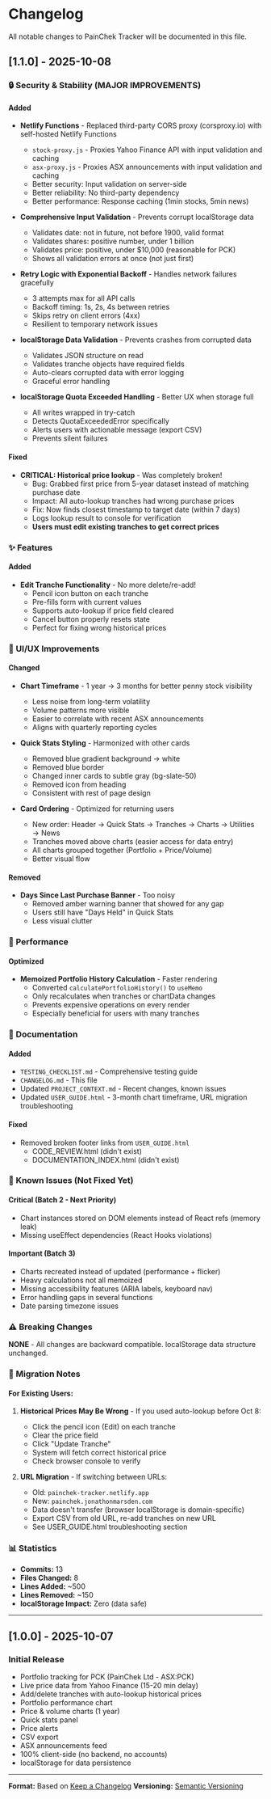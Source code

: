 # Changelog

All notable changes to PainChek Tracker will be documented in this file.

## [1.1.0] - 2025-10-08

### 🔒 Security & Stability (MAJOR IMPROVEMENTS)

#### Added
- **Netlify Functions** - Replaced third-party CORS proxy (corsproxy.io) with self-hosted Netlify Functions
  - `stock-proxy.js` - Proxies Yahoo Finance API with input validation and caching
  - `asx-proxy.js` - Proxies ASX announcements with input validation and caching
  - Better security: Input validation on server-side
  - Better reliability: No third-party dependency
  - Better performance: Response caching (1min stocks, 5min news)

- **Comprehensive Input Validation** - Prevents corrupt localStorage data
  - Validates date: not in future, not before 1900, valid format
  - Validates shares: positive number, under 1 billion
  - Validates price: positive, under $10,000 (reasonable for PCK)
  - Shows all validation errors at once (not just first)

- **Retry Logic with Exponential Backoff** - Handles network failures gracefully
  - 3 attempts max for all API calls
  - Backoff timing: 1s, 2s, 4s between retries
  - Skips retry on client errors (4xx)
  - Resilient to temporary network issues

- **localStorage Data Validation** - Prevents crashes from corrupted data
  - Validates JSON structure on read
  - Validates tranche objects have required fields
  - Auto-clears corrupted data with error logging
  - Graceful error handling

- **localStorage Quota Exceeded Handling** - Better UX when storage full
  - All writes wrapped in try-catch
  - Detects QuotaExceededError specifically
  - Alerts users with actionable message (export CSV)
  - Prevents silent failures

#### Fixed
- **CRITICAL: Historical price lookup** - Was completely broken!
  - Bug: Grabbed first price from 5-year dataset instead of matching purchase date
  - Impact: All auto-lookup tranches had wrong purchase prices
  - Fix: Now finds closest timestamp to target date (within 7 days)
  - Logs lookup result to console for verification
  - **Users must edit existing tranches to get correct prices**

### ✨ Features

#### Added
- **Edit Tranche Functionality** - No more delete/re-add!
  - Pencil icon button on each tranche
  - Pre-fills form with current values
  - Supports auto-lookup if price field cleared
  - Cancel button properly resets state
  - Perfect for fixing wrong historical prices

### 🎨 UI/UX Improvements

#### Changed
- **Chart Timeframe** - 1 year → 3 months for better penny stock visibility
  - Less noise from long-term volatility
  - Volume patterns more visible
  - Easier to correlate with recent ASX announcements
  - Aligns with quarterly reporting cycles

- **Quick Stats Styling** - Harmonized with other cards
  - Removed blue gradient background → white
  - Removed blue border
  - Changed inner cards to subtle gray (bg-slate-50)
  - Removed icon from heading
  - Consistent with rest of page design

- **Card Ordering** - Optimized for returning users
  - New order: Header → Quick Stats → Tranches → Charts → Utilities → News
  - Tranches moved above charts (easier access for data entry)
  - All charts grouped together (Portfolio + Price/Volume)
  - Better visual flow

#### Removed
- **Days Since Last Purchase Banner** - Too noisy
  - Removed amber warning banner that showed for any gap
  - Users still have "Days Held" in Quick Stats
  - Less visual clutter

### 🚀 Performance

#### Optimized
- **Memoized Portfolio History Calculation** - Faster rendering
  - Converted `calculatePortfolioHistory()` to `useMemo`
  - Only recalculates when tranches or chartData changes
  - Prevents expensive operations on every render
  - Especially beneficial for users with many tranches

### 📖 Documentation

#### Added
- `TESTING_CHECKLIST.md` - Comprehensive testing guide
- `CHANGELOG.md` - This file
- Updated `PROJECT_CONTEXT.md` - Recent changes, known issues
- Updated `USER_GUIDE.html` - 3-month chart timeframe, URL migration troubleshooting

#### Fixed
- Removed broken footer links from `USER_GUIDE.html`
  - CODE_REVIEW.html (didn't exist)
  - DOCUMENTATION_INDEX.html (didn't exist)

### 🐛 Known Issues (Not Fixed Yet)

#### Critical (Batch 2 - Next Priority)
- Chart instances stored on DOM elements instead of React refs (memory leak)
- Missing useEffect dependencies (React Hooks violations)

#### Important (Batch 3)
- Charts recreated instead of updated (performance + flicker)
- Heavy calculations not all memoized
- Missing accessibility features (ARIA labels, keyboard nav)
- Error handling gaps in several functions
- Date parsing timezone issues

### ⚠️ Breaking Changes
**NONE** - All changes are backward compatible. localStorage data structure unchanged.

### 🔄 Migration Notes

#### For Existing Users:
1. **Historical Prices May Be Wrong** - If you used auto-lookup before Oct 8:
   - Click the pencil icon (Edit) on each tranche
   - Clear the price field
   - Click "Update Tranche"
   - System will fetch correct historical price
   - Check browser console to verify

2. **URL Migration** - If switching between URLs:
   - Old: `painchek-tracker.netlify.app`
   - New: `painchek.jonathonmarsden.com`
   - Data doesn't transfer (browser localStorage is domain-specific)
   - Export CSV from old URL, re-add tranches on new URL
   - See USER_GUIDE.html troubleshooting section

### 📊 Statistics
- **Commits:** 13
- **Files Changed:** 8
- **Lines Added:** ~500
- **Lines Removed:** ~150
- **localStorage Impact:** Zero (data safe)

---

## [1.0.0] - 2025-10-07

### Initial Release
- Portfolio tracking for PCK (PainChek Ltd - ASX:PCK)
- Live price data from Yahoo Finance (15-20 min delay)
- Add/delete tranches with auto-lookup historical prices
- Portfolio performance chart
- Price & volume charts (1 year)
- Quick stats panel
- Price alerts
- CSV export
- ASX announcements feed
- 100% client-side (no backend, no accounts)
- localStorage for data persistence

---

**Format:** Based on [Keep a Changelog](https://keepachangelog.com/en/1.0.0/)
**Versioning:** [Semantic Versioning](https://semver.org/)
